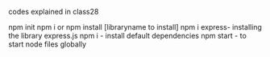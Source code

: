 codes explained in class28


npm init
npm i or npm install [libraryname to install]
npm  i express- installing the library express.js
npm  i - install default dependencies
npm start - to start node files globally
